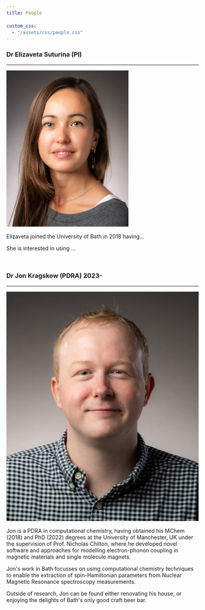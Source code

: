 ```yaml
---
title: People

custom_css:
  - "/assets/css/people.css"
---
```


### Dr Elizaveta Suturina (PI)
-----------

<div class="bio verbose">
  <img src="/assets/images/liza.webp" alt="Elizaveta Suturina" class="headshot">
  <span>
    <p>Elizaveta joined the University of Bath in 2018 having...</p>
    <p>
      She is interested in using ...
    </p>
  </span>
</div>

<br style="clear: both;">

### Dr Jon Kragskow (PDRA) 2023-
----------

<div class="bio">
  <img src="/assets/images/jon.jpg" alt="Jon Kragskow" class="headshot">
  <span>
    <p>
      Jon is a PDRA in computational chemistry, having obtained his MChem (2018) and PhD (2022) degrees at the University of Manchester, UK under the supervision of Prof. Nicholas Chilton, where
      he developed novel software and approaches for modelling electron-phonon coupling in magnetic materials and single molecule magnets.
    </p>
    <p>
      Jon's work in Bath focusses on using computational chemistry techniques to enable the extraction of spin-Hamiltonian parameters from Nuclear Magnetic Resonance spectroscopy measurements.
    </p>
    <p>Outside of research, Jon can be found either renovating his house, or enjoying the delights of Bath's only good craft beer bar.</p>
  </span>
</div>

<br style="clear: both;">
